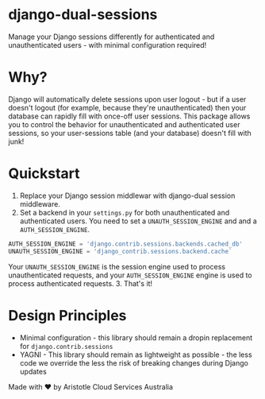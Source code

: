 # django-dual-sessions
Manage your Django sessions differently for authenticated and unauthenticated users - with minimal configuration required!

# Why?
Django will automatically delete sessions upon user logout - but if a user doesn't
logout (for example, because they're unauthenticated) then your database can rapidly fill
with once-off user sessions. This package allows you to control the behavior for unauthenticated
and authenticated user sessions, so your user-sessions table (and your database) doesn't fill with junk!

# Quickstart
1. Replace your Django session middlewar with django-dual session middleware.
2. Set a backend in your `settings.py` for both unauthenticated and authenticated users. You need to set a `UNAUTH_SESSION_ENGINE` and
and a `AUTH_SESSION_ENGINE`.

```python 
AUTH_SESSION_ENGINE = 'django.contrib.sessions.backends.cached_db'
UNAUTH_SESSION_ENGINE = 'django_contrib.sessions.backend.cache`
```
Your `UNAUTH_SESSION_ENGINE` is the session engine used to process unauthenticated requests, and your `AUTH_SESSION_ENGINE`
engine is used to process authenticated requests.
3. That's it!

# Design Principles
* Minimal configuration - this library should remain a dropin replacement for `django.contrib.sessions`
* YAGNI - This library should remain as lightweight as possible - the less code we override the less the risk of breaking
  changes during Django updates

Made with ❤ by Aristotle Cloud Services Australia
